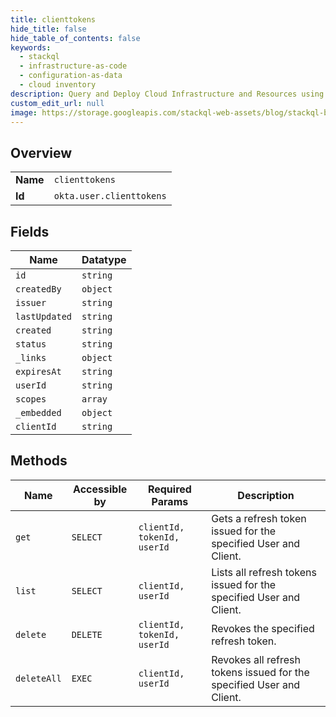 ```yaml
---
title: clienttokens
hide_title: false
hide_table_of_contents: false
keywords:
  - stackql
  - infrastructure-as-code
  - configuration-as-data
  - cloud inventory
description: Query and Deploy Cloud Infrastructure and Resources using SQL
custom_edit_url: null
image: https://storage.googleapis.com/stackql-web-assets/blog/stackql-blog-post-featured-image.png
---
```

  
    

## Overview
<table><tbody>
<tr><td><b>Name</b></td><td><code>clienttokens</code></td></tr>
<tr><td><b>Id</b></td><td><code>okta.user.clienttokens</code></td></tr>
</tbody></table>

## Fields
| Name | Datatype |
| ---- | -------- |
| `id` | `string` |
| `createdBy` | `object` |
| `issuer` | `string` |
| `lastUpdated` | `string` |
| `created` | `string` |
| `status` | `string` |
| `_links` | `object` |
| `expiresAt` | `string` |
| `userId` | `string` |
| `scopes` | `array` |
| `_embedded` | `object` |
| `clientId` | `string` |
## Methods
| Name | Accessible by | Required Params | Description |
| ---- | ------------- | --------------- | ----------- |
| `get` | `SELECT` | `clientId, tokenId, userId` | Gets a refresh token issued for the specified User and Client. |
| `list` | `SELECT` | `clientId, userId` | Lists all refresh tokens issued for the specified User and Client. |
| `delete` | `DELETE` | `clientId, tokenId, userId` | Revokes the specified refresh token. |
| `deleteAll` | `EXEC` | `clientId, userId` | Revokes all refresh tokens issued for the specified User and Client. |
